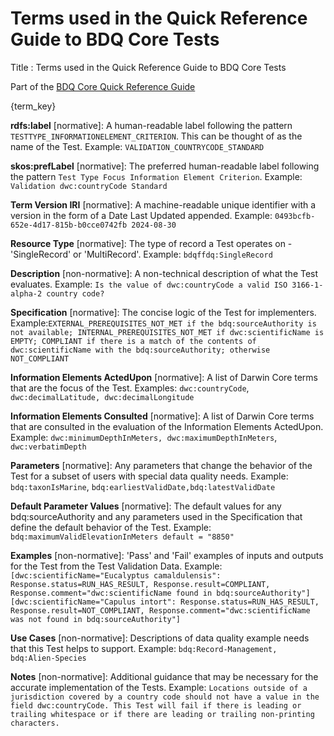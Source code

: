 # Terms used in the Quick Reference Guide to BDQ Core Tests

Title
: Terms used in the Quick Reference Guide to BDQ Core Tests

Part of the [BDQ Core Quick Reference Guide](index.md)

<!-- This is the list of descriptions of bdqcore terms included in the Quick Reference Guide. -->

<!-- Generated list, approximates the correct set of term definitions, labels don't fully match and not all items are labeled. -->

{term_key}

<!-- Original separately created list of term definitions TODO: Remove when generated list above is correct -->

**rdfs:label** [normative]: A human-readable label following the pattern `TESTTYPE_INFORMATIONELEMENT_CRITERION`. This can be thought of as the name of the Test. Example: ```VALIDATION_COUNTRYCODE_STANDARD```

**skos:prefLabel** [normative]: The preferred human-readable label following the pattern `Test Type Focus Information Element Criterion`. Example: ```Validation dwc:countryCode Standard```

**Term Version IRI** [normative]: A machine-readable unique identifier with a version in the form of a Date Last Updated appended. Example: ```0493bcfb-652e-4d17-815b-b0cce0742fb 2024-08-30```

**Resource Type** [normative]: The type of record a Test operates on - 'SingleRecord' or 'MultiRecord'. Example: ```bdqffdq:SingleRecord```

**Description** [non-normative]: A non-technical description of what the Test evaluates. Example: ```Is the value of dwc:countryCode a valid ISO 3166-1-alpha-2 country code?```

**Specification** [normative]: The concise logic of the Test for implementers. Example:```EXTERNAL_PREREQUISITES_NOT_MET if the bdq:sourceAuthority is not available; INTERNAL_PREREQUISITES_NOT_MET if dwc:scientificName is EMPTY; COMPLIANT if there is a match of the contents of dwc:scientificName with the bdq:sourceAuthority; otherwise NOT_COMPLIANT```

**Information Elements ActedUpon** [normative]: A list of Darwin Core terms that are the focus of the Test. Examples: ```dwc:countryCode```, ```dwc:decimalLatitude, dwc:decimalLongitude```

**Information Elements Consulted** [normative]: A list of Darwin Core terms that are consulted in the evaluation of the Information Elements ActedUpon. Example: ```dwc:minimumDepthInMeters, dwc:maximumDepthInMeters```, ```dwc:verbatimDepth```

**Parameters** [normative]: Any parameters that change the behavior of the Test for a subset of users with special data quality needs. Example: ```bdq:taxonIsMarine```, ```bdq:earliestValidDate,bdq:latestValidDate```

**Default Parameter Values** [normative]: The default values for any bdq:sourceAuthority and any parameters used in the Specification that define the default behavior of the Test. Example: ```bdq:maximumValidElevationInMeters default = "8850"```

**Examples** [non-normative]: 'Pass' and 'Fail' examples of inputs and outputs for the Test from the Test Validation Data. Example: ```[dwc:scientificName="Eucalyptus camaldulensis": Response.status=RUN_HAS_RESULT, Response.result=COMPLIANT, Response.comment="dwc:scientificName found in bdq:sourceAuthority"]
[dwc:scientificName="Capulus intort": Response.status=RUN_HAS_RESULT, Response.result=NOT_COMPLIANT, Response.comment="dwc:scientificName was not found in bdq:sourceAuthority"]```

**Use Cases** [non-normative]: Descriptions of data quality example needs that this Test helps to support. Example: ```bdq:Record-Management, bdq:Alien-Species```

**Notes** [non-normative]: Additional guidance that may be necessary for the accurate implementation of the Tests. Example: ```Locations outside of a jurisdiction covered by a country code should not have a value in the field dwc:countryCode. This Test will fail if there is leading or trailing whitespace or if there are leading or trailing non-printing characters.```
